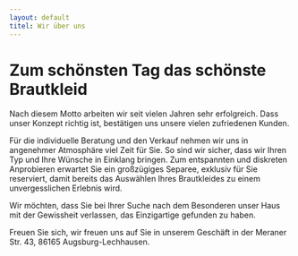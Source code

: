 ```yaml
---
layout: default
titel: Wir über uns
---
```


<h1>Zum schönsten Tag das schönste Brautkleid</h1>
<p>
Nach diesem Motto arbeiten wir seit vielen Jahren sehr erfolgreich. Dass unser Konzept richtig ist, bestätigen uns unsere vielen zufriedenen Kunden.

Für die individuelle Beratung und den Verkauf nehmen wir uns in angenehmer Atmosphäre viel Zeit für Sie. So sind wir sicher, dass wir Ihren Typ und Ihre Wünsche in Einklang bringen.
Zum entspannten und diskreten Anprobieren erwartet Sie ein großzügiges Separee, exklusiv für Sie reserviert, damit bereits das Auswählen Ihres Brautkleides zu einem unvergesslichen Erlebnis wird.

Wir möchten, dass Sie bei Ihrer Suche nach dem Besonderen unser Haus mit der Gewissheit verlassen, das Einzigartige gefunden zu haben.

Freuen Sie sich, wir freuen uns auf Sie in unserem Geschäft in der Meraner Str. 43, 86165 Augsburg-Lechhausen.</p>